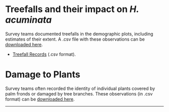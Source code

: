 Treefalls and their impact on _H. acuminata_ 
================

Survey teams documented treefalls in the demographic plots, including estimates of their extent. A .csv file with these observations can be  [downloaded here](https://github.com/BrunaLab/HeliconiaSurveys/blob/ca06ba6c501ad2bb6a43c6a6636cb09afccb5614/survey_clean/treefall_impacts.csv).

- [Treefall Records](link) (.csv format).

# Damage to Plants

Survey teams often recorded the identity of individual plants covered by palm fronds or damaged by tree branches.  These observations (in .csv format) can be [downloaded here](https://raw.githubusercontent.com/BrunaLab/HeliconiaSurveys/master/data/survey_clean/treefall_impacts.csv).

---
